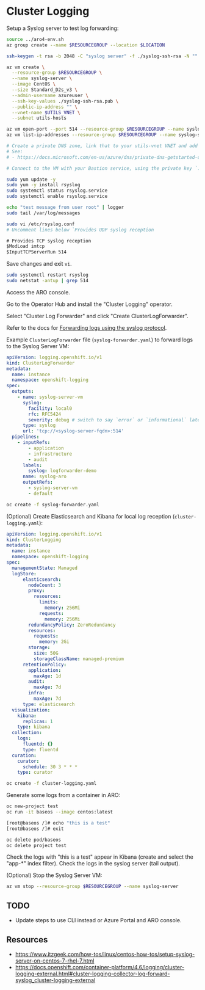 Cluster Logging
===============

Setup a Syslog server to test log forwarding:

```sh
source ../aro4-env.sh
az group create --name $RESOURCEGROUP --location $LOCATION

ssh-keygen -t rsa -b 2048 -C "syslog server" -f ./syslog-ssh-rsa -N ""

az vm create \
  --resource-group $RESOURCEGROUP \
  --name syslog-server \
  --image CentOS \
  --size Standard_D2s_v3 \
  --admin-username azureuser \
  --ssh-key-values ./syslog-ssh-rsa.pub \
  --public-ip-address "" \
  --vnet-name $UTILS_VNET \
  --subnet utils-hosts

az vm open-port --port 514 --resource-group $RESOURCEGROUP --name syslog-server
az vm list-ip-addresses --resource-group $RESOURCEGROUP --name syslog-server --query [].virtualMachine.network.privateIpAddresses[0] -o tsv

# Create a private DNS zone, link that to your utils-vnet VNET and add your VM IP address as an A record in the private zone.
# See:
# - https://docs.microsoft.com/en-us/azure/dns/private-dns-getstarted-cli#create-a-private-dns-zone

# Connect to the VM with your Bastion service, using the private key `./syslog-ssh-rsa`

sudo yum update -y
sudo yum -y install rsyslog
sudo systemctl status rsyslog.service
sudo systemctl enable rsyslog.service

echo "test message from user root" | logger
sudo tail /var/log/messages

sudo vi /etc/rsyslog.conf
# Uncomment lines below `Provides UDP syslog reception
```

```txt
# Provides TCP syslog reception
$ModLoad imtcp
$InputTCPServerRun 514
```

Save changes and exit `vi`.

```sh
sudo systemctl restart rsyslog
sudo netstat -antup | grep 514
```

Access the ARO console.

Go to the Operator Hub and install the "Cluster Logging" operator.

Select "Cluster Log Forwarder" and click "Create ClusterLogForwarder".

Refer to the docs for [Forwarding logs using the syslog protocol](https://docs.openshift.com/container-platform/4.6/logging/cluster-logging-external.html#cluster-logging-collector-log-forward-syslog_cluster-logging-external).

Example `ClusterLogForwarder` file (`syslog-forwarder.yaml`) to forward logs to the Syslog Server VM:

```yaml
apiVersion: logging.openshift.io/v1
kind: ClusterLogForwarder
metadata:
  name: instance 
  namespace: openshift-logging 
spec:
  outputs:
    - name: syslog-server-vm
      syslog:
        facility: local0
        rfc: RFC5424
        severity: debug # switch to say `error` or `informational` later
      type: syslog
      url: 'tcp://<syslog-server-fqdn>:514'
  pipelines:
    - inputRefs:
        - application
        - infrastructure
        - audit
      labels:
        syslog: logforwarder-demo
      name: syslog-aro
      outputRefs:
        - syslog-server-vm
        - default
```

```sh
oc create -f syslog-forwarder.yaml
```

(Optional) Create Elasticsearch and Kibana for local log reception (`cluster-logging.yaml`):

```yaml
apiVersion: logging.openshift.io/v1
kind: ClusterLogging
metadata:
  name: instance
  namespace: openshift-logging
spec:
  managementState: Managed
  logStore:
      elasticsearch:
        nodeCount: 3
        proxy:
          resources:
            limits:
              memory: 256Mi
            requests:
              memory: 256Mi
        redundancyPolicy: ZeroRedundancy
        resources:
          requests:
            memory: 2Gi
        storage:
          size: 50G
          storageClassName: managed-premium
      retentionPolicy:
        application:
          maxAge: 1d
        audit:
          maxAge: 7d
        infra:
          maxAge: 7d
      type: elasticsearch
  visualization:
    kibana:
      replicas: 1
    type: kibana
  collection:
    logs:
      fluentd: {}
      type: fluentd
  curation:
    curator:
      schedule: 30 3 * * *
    type: curator
```

```sh
oc create -f cluster-logging.yaml
```

Generate some logs from a container in ARO:

```sh
oc new-project test
oc run -it baseos --image centos:latest

[root@baseos /]# echo "this is a test"
[root@baseos /]# exit

oc delete pod/baseos
oc delete project test
```

Check the logs with "this is a test" appear in Kibana (create and select the "app-*" index filter).
Check the logs in the syslog server (tail output).

(Optional) Stop the Syslog Server VM:

```sh
az vm stop --resource-group $RESOURCEGROUP --name syslog-server
```

TODO
----

* Update steps to use CLI instead or Azure Portal and ARO console.

Resources
---------

* https://www.itzgeek.com/how-tos/linux/centos-how-tos/setup-syslog-server-on-centos-7-rhel-7.html
* https://docs.openshift.com/container-platform/4.6/logging/cluster-logging-external.html#cluster-logging-collector-log-forward-syslog_cluster-logging-external
